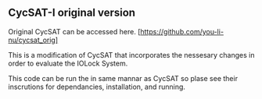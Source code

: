 ## CycSAT-I original version
Original CycSAT can be accessed here. [https://github.com/you-li-nu/cycsat_orig]

This is a modification of CycSAT that incorporates the nessesary changes in order to evaluate the IOLock System. 

This code can be run the in same mannar as CycSAT so plase see their inscrutions for dependancies, installation, and running.
